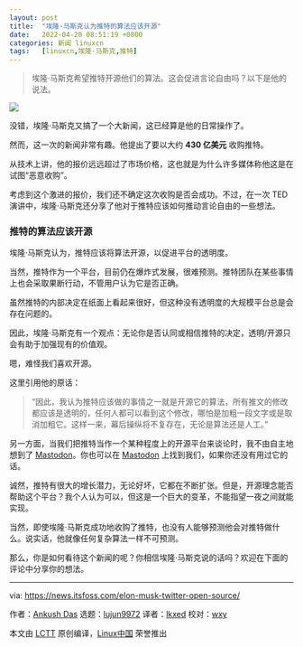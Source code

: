 ```yaml
---
layout: post
title:	"埃隆·马斯克认为推特的算法应该开源"
date:	2022-04-20 08:51:19 +0800 
categories:	新闻 linuxcn 
tags:	[linuxcn,埃隆·马斯克,推特]
---
```




> 
> 埃隆·马斯克希望推特开源他们的算法。这会促进言论自由吗？以下是他的说法。
> 
> 
> 


![](/Asserts/Images//attachment/album/202204/20/085119fwxf2265pcpcy872.jpg)


没错，埃隆·马斯克又搞了一个大新闻，这已经算是他的日常操作了。


然而，这一次的新闻非常有趣。他提出了要以大约 **430 亿美元** 收购推特。


从技术上讲，他的报价远远超过了市场价格，这也就是为什么许多媒体称他这是在试图“恶意收购”。


考虑到这个激进的报价，我们还不确定这次收购是否会成功。不过，在一次 TED 演讲中，埃隆·马斯克还分享了他对于推特应该如何推动言论自由的一些想法。


### 推特的算法应该开源


埃隆·马斯克认为，推特应该将算法开源，以促进平台的透明度。


当然，推特作为一个平台，目前仍在爆炸式发展，很难预测。推特团队在某些事情上也会采取果断行动，不管用户认为它是否正确。


虽然推特的内部决定在纸面上看起来很好，但这种没有透明度的大规模平台总是会存在问题的。


因此，埃隆·马斯克有一个观点：无论你是否认同或相信推特的决定，透明/开源只会有助于加强现有的价值观。


嗯，难怪我们喜欢开源。


这里引用他的原话：



> 
> “因此，我认为推特应该做的事情之一就是开源它的算法，所有推文的修改都应该是透明的，任何人都可以看到这个修改，哪怕是加粗一段文字或是取消加粗它。这样一来，幕后操纵将不复存在，无论是算法还是人工。”
> 
> 
> 


另一方面，当我们把推特当作一个某种程度上的开源平台来谈论时，我不由自主地想到了 [Mastodon](https://joinmastodon.org/)。你也可以在 [Mastodon](https://mastodon.social/@itsfoss) 上找到我们，如果你还没有用过它的话。


诚然，推特有很大的增长潜力，无论好坏，它都在不断扩张。但是，开源理念能否帮助这个平台？我个人认为可以，但这是一个巨大的变革，不能指望一夜之间就能实现。


当然，即使埃隆·马斯克成功地收购了推特，也没有人能够预测他会对推特做什么。说实话，他就像任何复杂算法一样不可预测。


那么，你是如何看待这个新闻的呢？你相信埃隆·马斯克说的话吗？欢迎在下面的评论中分享你的想法。




---


via: <https://news.itsfoss.com/elon-musk-twitter-open-source/>


作者：[Ankush Das](https://news.itsfoss.com/author/ankush/) 选题：[lujun9972](https://github.com/lujun9972) 译者：[lkxed](https://github.com/lkxed) 校对：[wxy](https://github.com/wxy)


本文由 [LCTT](https://github.com/LCTT/TranslateProject) 原创编译，[Linux中国](https://linux.cn/) 荣誉推出
